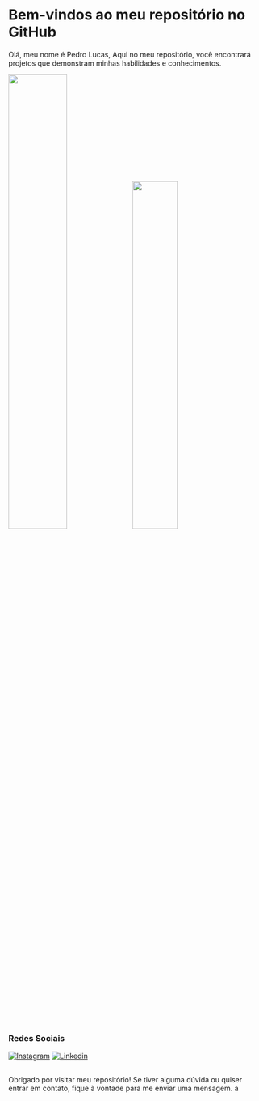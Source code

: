 # Bem-vindos ao meu repositório no GitHub

Olá, meu nome é Pedro Lucas, Aqui no meu repositório, você encontrará projetos que demonstram minhas habilidades e conhecimentos.

<div>
<img width="48%" src="https://github-readme-stats.vercel.app/api?username=pEdrolgdcm&show_icons=true&theme=radical">
<img width="42%" src="https://github-readme-stats.vercel.app/api/top-langs/?username=pEdrolgdcm&layout=compact&theme=radical">
</div>

### Redes Sociais
[![Instagram](https://img.shields.io/badge/Instagram-E4405F?style=for-the-badge&logo=instagram&logoColor=white)](https://www.instagram.com/pedrolgdcm/)
[![Linkedin](https://img.shields.io/badge/LinkedIn-0077B5?style=for-the-badge&logo=linkedin&logoColor=white)](https://www.linkedin.com/in/pedrolgdcm/) 
##
Obrigado por visitar meu repositório! Se tiver alguma dúvida ou quiser entrar em contato, fique à vontade para me enviar uma mensagem.
a
